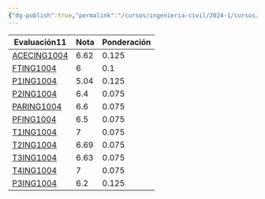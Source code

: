 ```yaml
---
{"dg-publish":true,"permalink":"/cursos/ingenieria-civil/2024-1/cursos/ing-1004/"}
---
```


<div><table class="dataview table-view-table"><thead class="table-view-thead"><tr class="table-view-tr-header"><th class="table-view-th"><span>Evaluación</span><span class="dataview small-text">11</span></th><th class="table-view-th"><span>Nota</span></th><th class="table-view-th"><span>Ponderación</span></th></tr></thead><tbody class="table-view-tbody"><tr><td><span><a data-tooltip-position="top" aria-label="Cursos/Ingeniería Civil/2024-1/Evaluaciones/Desafíos de la Ingeniería/ACECING1004.md" data-href="Cursos/Ingeniería Civil/2024-1/Evaluaciones/Desafíos de la Ingeniería/ACECING1004.md" href="Cursos/Ingeniería Civil/2024-1/Evaluaciones/Desafíos de la Ingeniería/ACECING1004.md" class="original-internal-link" target="_blank" rel="noopener nofollow" style="display: none;">ACECING1004</a><a data-tooltip-position="top" aria-label="Cursos/Ingeniería Civil/2024-1/Evaluaciones/Desafíos de la Ingeniería/ACECING1004.md" data-href="Cursos/Ingeniería Civil/2024-1/Evaluaciones/Desafíos de la Ingeniería/ACECING1004.md" href="Cursos/Ingeniería Civil/2024-1/Evaluaciones/Desafíos de la Ingeniería/ACECING1004.md" class="internal-link mathLink-internal-link" target="_blank" rel="noopener nofollow">ACECING1004</a></span></td><td>6.62</td><td><span>0.125</span></td></tr><tr><td><span><a data-tooltip-position="top" aria-label="Cursos/Ingeniería Civil/2024-1/Evaluaciones/Desafíos de la Ingeniería/FTING1004.md" data-href="Cursos/Ingeniería Civil/2024-1/Evaluaciones/Desafíos de la Ingeniería/FTING1004.md" href="Cursos/Ingeniería Civil/2024-1/Evaluaciones/Desafíos de la Ingeniería/FTING1004.md" class="original-internal-link" target="_blank" rel="noopener nofollow" style="display: none;">FTING1004</a><a data-tooltip-position="top" aria-label="Cursos/Ingeniería Civil/2024-1/Evaluaciones/Desafíos de la Ingeniería/FTING1004.md" data-href="Cursos/Ingeniería Civil/2024-1/Evaluaciones/Desafíos de la Ingeniería/FTING1004.md" href="Cursos/Ingeniería Civil/2024-1/Evaluaciones/Desafíos de la Ingeniería/FTING1004.md" class="internal-link mathLink-internal-link" target="_blank" rel="noopener nofollow">FTING1004</a></span></td><td>6</td><td><span>0.1</span></td></tr><tr><td><span><a data-tooltip-position="top" aria-label="Cursos/Ingeniería Civil/2024-1/Evaluaciones/Desafíos de la Ingeniería/P1ING1004.md" data-href="Cursos/Ingeniería Civil/2024-1/Evaluaciones/Desafíos de la Ingeniería/P1ING1004.md" href="Cursos/Ingeniería Civil/2024-1/Evaluaciones/Desafíos de la Ingeniería/P1ING1004.md" class="original-internal-link" target="_blank" rel="noopener nofollow" style="display: none;">P1ING1004</a><a data-tooltip-position="top" aria-label="Cursos/Ingeniería Civil/2024-1/Evaluaciones/Desafíos de la Ingeniería/P1ING1004.md" data-href="Cursos/Ingeniería Civil/2024-1/Evaluaciones/Desafíos de la Ingeniería/P1ING1004.md" href="Cursos/Ingeniería Civil/2024-1/Evaluaciones/Desafíos de la Ingeniería/P1ING1004.md" class="internal-link mathLink-internal-link" target="_blank" rel="noopener nofollow">P1ING1004</a></span></td><td>5.04</td><td><span>0.125</span></td></tr><tr><td><span><a data-tooltip-position="top" aria-label="Cursos/Ingeniería Civil/2024-1/Evaluaciones/Desafíos de la Ingeniería/P2ING1004.md" data-href="Cursos/Ingeniería Civil/2024-1/Evaluaciones/Desafíos de la Ingeniería/P2ING1004.md" href="Cursos/Ingeniería Civil/2024-1/Evaluaciones/Desafíos de la Ingeniería/P2ING1004.md" class="original-internal-link" target="_blank" rel="noopener nofollow" style="display: none;">P2ING1004</a><a data-tooltip-position="top" aria-label="Cursos/Ingeniería Civil/2024-1/Evaluaciones/Desafíos de la Ingeniería/P2ING1004.md" data-href="Cursos/Ingeniería Civil/2024-1/Evaluaciones/Desafíos de la Ingeniería/P2ING1004.md" href="Cursos/Ingeniería Civil/2024-1/Evaluaciones/Desafíos de la Ingeniería/P2ING1004.md" class="internal-link mathLink-internal-link" target="_blank" rel="noopener nofollow">P2ING1004</a></span></td><td>6.4</td><td><span>0.075</span></td></tr><tr><td><span><a data-tooltip-position="top" aria-label="Cursos/Ingeniería Civil/2024-1/Evaluaciones/Desafíos de la Ingeniería/PARING1004.md" data-href="Cursos/Ingeniería Civil/2024-1/Evaluaciones/Desafíos de la Ingeniería/PARING1004.md" href="Cursos/Ingeniería Civil/2024-1/Evaluaciones/Desafíos de la Ingeniería/PARING1004.md" class="original-internal-link" target="_blank" rel="noopener nofollow" style="display: none;">PARING1004</a><a data-tooltip-position="top" aria-label="Cursos/Ingeniería Civil/2024-1/Evaluaciones/Desafíos de la Ingeniería/PARING1004.md" data-href="Cursos/Ingeniería Civil/2024-1/Evaluaciones/Desafíos de la Ingeniería/PARING1004.md" href="Cursos/Ingeniería Civil/2024-1/Evaluaciones/Desafíos de la Ingeniería/PARING1004.md" class="internal-link mathLink-internal-link" target="_blank" rel="noopener nofollow">PARING1004</a></span></td><td>6.6</td><td><span>0.075</span></td></tr><tr><td><span><a data-tooltip-position="top" aria-label="Cursos/Ingeniería Civil/2024-1/Evaluaciones/Desafíos de la Ingeniería/PFING1004.md" data-href="Cursos/Ingeniería Civil/2024-1/Evaluaciones/Desafíos de la Ingeniería/PFING1004.md" href="Cursos/Ingeniería Civil/2024-1/Evaluaciones/Desafíos de la Ingeniería/PFING1004.md" class="original-internal-link" target="_blank" rel="noopener nofollow" style="display: none;">PFING1004</a><a data-tooltip-position="top" aria-label="Cursos/Ingeniería Civil/2024-1/Evaluaciones/Desafíos de la Ingeniería/PFING1004.md" data-href="Cursos/Ingeniería Civil/2024-1/Evaluaciones/Desafíos de la Ingeniería/PFING1004.md" href="Cursos/Ingeniería Civil/2024-1/Evaluaciones/Desafíos de la Ingeniería/PFING1004.md" class="internal-link mathLink-internal-link" target="_blank" rel="noopener nofollow">PFING1004</a></span></td><td>6.5</td><td><span>0.075</span></td></tr><tr><td><span><a data-tooltip-position="top" aria-label="Cursos/Ingeniería Civil/2024-1/Evaluaciones/Desafíos de la Ingeniería/T1ING1004.md" data-href="Cursos/Ingeniería Civil/2024-1/Evaluaciones/Desafíos de la Ingeniería/T1ING1004.md" href="Cursos/Ingeniería Civil/2024-1/Evaluaciones/Desafíos de la Ingeniería/T1ING1004.md" class="original-internal-link" target="_blank" rel="noopener nofollow" style="display: none;">T1ING1004</a><a data-tooltip-position="top" aria-label="Cursos/Ingeniería Civil/2024-1/Evaluaciones/Desafíos de la Ingeniería/T1ING1004.md" data-href="Cursos/Ingeniería Civil/2024-1/Evaluaciones/Desafíos de la Ingeniería/T1ING1004.md" href="Cursos/Ingeniería Civil/2024-1/Evaluaciones/Desafíos de la Ingeniería/T1ING1004.md" class="internal-link mathLink-internal-link" target="_blank" rel="noopener nofollow">T1ING1004</a></span></td><td>7</td><td><span>0.075</span></td></tr><tr><td><span><a data-tooltip-position="top" aria-label="Cursos/Ingeniería Civil/2024-1/Evaluaciones/Desafíos de la Ingeniería/T2ING1004.md" data-href="Cursos/Ingeniería Civil/2024-1/Evaluaciones/Desafíos de la Ingeniería/T2ING1004.md" href="Cursos/Ingeniería Civil/2024-1/Evaluaciones/Desafíos de la Ingeniería/T2ING1004.md" class="original-internal-link" target="_blank" rel="noopener nofollow" style="display: none;">T2ING1004</a><a data-tooltip-position="top" aria-label="Cursos/Ingeniería Civil/2024-1/Evaluaciones/Desafíos de la Ingeniería/T2ING1004.md" data-href="Cursos/Ingeniería Civil/2024-1/Evaluaciones/Desafíos de la Ingeniería/T2ING1004.md" href="Cursos/Ingeniería Civil/2024-1/Evaluaciones/Desafíos de la Ingeniería/T2ING1004.md" class="internal-link mathLink-internal-link" target="_blank" rel="noopener nofollow">T2ING1004</a></span></td><td>6.69</td><td><span>0.075</span></td></tr><tr><td><span><a data-tooltip-position="top" aria-label="Cursos/Ingeniería Civil/2024-1/Evaluaciones/Desafíos de la Ingeniería/T3ING1004.md" data-href="Cursos/Ingeniería Civil/2024-1/Evaluaciones/Desafíos de la Ingeniería/T3ING1004.md" href="Cursos/Ingeniería Civil/2024-1/Evaluaciones/Desafíos de la Ingeniería/T3ING1004.md" class="original-internal-link" target="_blank" rel="noopener nofollow" style="display: none;">T3ING1004</a><a data-tooltip-position="top" aria-label="Cursos/Ingeniería Civil/2024-1/Evaluaciones/Desafíos de la Ingeniería/T3ING1004.md" data-href="Cursos/Ingeniería Civil/2024-1/Evaluaciones/Desafíos de la Ingeniería/T3ING1004.md" href="Cursos/Ingeniería Civil/2024-1/Evaluaciones/Desafíos de la Ingeniería/T3ING1004.md" class="internal-link mathLink-internal-link" target="_blank" rel="noopener nofollow">T3ING1004</a></span></td><td>6.63</td><td><span>0.075</span></td></tr><tr><td><span><a data-tooltip-position="top" aria-label="Cursos/Ingeniería Civil/2024-1/Evaluaciones/Desafíos de la Ingeniería/T4ING1004.md" data-href="Cursos/Ingeniería Civil/2024-1/Evaluaciones/Desafíos de la Ingeniería/T4ING1004.md" href="Cursos/Ingeniería Civil/2024-1/Evaluaciones/Desafíos de la Ingeniería/T4ING1004.md" class="original-internal-link" target="_blank" rel="noopener nofollow" style="display: none;">T4ING1004</a><a data-tooltip-position="top" aria-label="Cursos/Ingeniería Civil/2024-1/Evaluaciones/Desafíos de la Ingeniería/T4ING1004.md" data-href="Cursos/Ingeniería Civil/2024-1/Evaluaciones/Desafíos de la Ingeniería/T4ING1004.md" href="Cursos/Ingeniería Civil/2024-1/Evaluaciones/Desafíos de la Ingeniería/T4ING1004.md" class="internal-link mathLink-internal-link" target="_blank" rel="noopener nofollow">T4ING1004</a></span></td><td>7</td><td><span>0.075</span></td></tr><tr><td><span><a data-tooltip-position="top" aria-label="Cursos/Ingeniería Civil/2024-1/Evaluaciones/Desafíos de la Ingeniería/P3ING1004.md" data-href="Cursos/Ingeniería Civil/2024-1/Evaluaciones/Desafíos de la Ingeniería/P3ING1004.md" href="Cursos/Ingeniería Civil/2024-1/Evaluaciones/Desafíos de la Ingeniería/P3ING1004.md" class="original-internal-link" target="_blank" rel="noopener nofollow" style="display: none;">P3ING1004</a><a data-tooltip-position="top" aria-label="Cursos/Ingeniería Civil/2024-1/Evaluaciones/Desafíos de la Ingeniería/P3ING1004.md" data-href="Cursos/Ingeniería Civil/2024-1/Evaluaciones/Desafíos de la Ingeniería/P3ING1004.md" href="Cursos/Ingeniería Civil/2024-1/Evaluaciones/Desafíos de la Ingeniería/P3ING1004.md" class="internal-link mathLink-internal-link" target="_blank" rel="noopener nofollow">P3ING1004</a></span></td><td>6.2</td><td><span>0.125</span></td></tr></tbody></table></div><p><span><span class="math math-inline is-loaded"><mjx-container class="MathJax" jax="CHTML"><mjx-math class="MJX-TEX"><mjx-mstyle size="Lg"><mjx-texatom texclass="ORD"><mjx-mtext class="mjx-n"><mjx-c class="mjx-c4E"></mjx-c><mjx-c class="mjx-c46"></mjx-c><mjx-c class="mjx-c43"></mjx-c></mjx-mtext><mjx-mo class="mjx-n" space="4"><mjx-c class="mjx-c3D"></mjx-c></mjx-mo><mjx-mn class="mjx-n" space="4"><mjx-c class="mjx-c36"></mjx-c><mjx-c class="mjx-c2E"></mjx-c><mjx-c class="mjx-c33"></mjx-c></mjx-mn></mjx-texatom></mjx-mstyle></mjx-math></mjx-container></span></span></p>
